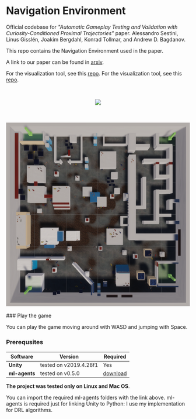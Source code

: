 # Navigation Environment
Official codebase for *"Automatic Gameplay Testing and Validation with Curiosity-Conditioned Proximal Trajectories"* paper.
Alessandro Sestini, Linus Gisslén, Joakim Bergdahl, Konrad Tollmar, and Andrew D. Bagdanov.

This repo contains the Navigation Environment used in the paper.

A link to our paper can be found in [arxiv](https://arxiv.org/pdf/2202.10057).

For the visualization tool, see this [repo](https://github.com/SestoAle/CCPT).
For the visualization tool, see this [repo](https://github.com/SestoAle/VisCCPT).

<br/>
<p align="center">
    <img src="imgs/CCPT_teaser.png" width="800">
</p>

<br/>
<p align="center">
    <img src="imgs/top_screen.png" width="600">
</p>
### Play the game

You can play the game moving around with 
WASD and jumping with Space. 

### Prerequsites
| Software                                                 | Version         | Required |
| ---------------------------------------------------------|-----------------| ---------|
| **Unity** | tested on v2019.4.28f1 | Yes |
| **ml-agents** | tested on v0.5.0| [download](https://drive.google.com/file/d/18_vvUN9_IPK7_guBRnL91tGzzFR5_V6N/view?usp=sharing) |

**The project was tested only on Linux and Mac OS**.

You can import the required ml-agents folders with the link above.
ml-agents is required just for linking Unity to Python: I use my implementation for DRL algorithms.